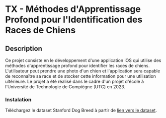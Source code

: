 # TX - Méthodes d'Apprentissage Profond pour l'Identification des Races de Chiens

## Description

Ce projet consiste en le développement d'une application iOS qui utilise des méthodes d'apprentissage profond pour identifier les races de chiens. L'utilisateur peut prendre une photo d'un chien et l'application sera capable de reconnaître sa race et de stocker cette information pour une utilisation ultérieure. Le projet a été réalisé dans le cadre d'un projet d'école à l'Université de Technologie de Compiègne (UTC) en 2023.

### Instalation

Téléchargez le dataset Stanford Dog Breed à partir de [lien vers le dataset](http://vision.stanford.edu/aditya86/ImageNetDogs/).
